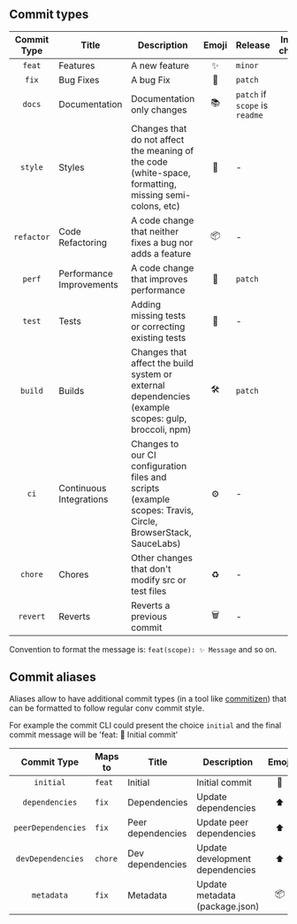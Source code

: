 ## Commit types

| Commit Type | Title                    | Description                                                                                                 | Emoji | Release                        | Include in changelog |
|:-----------:|--------------------------|-------------------------------------------------------------------------------------------------------------|:-----:|--------------------------------|:--------------------:|
|   `feat`    | Features                 | A new feature                                                                                               |   ✨   | `minor`                        |        `true`        |
|    `fix`    | Bug Fixes                | A bug Fix                                                                                                   |  🐛   | `patch`                        |        `true`        |
|   `docs`    | Documentation            | Documentation only changes                                                                                  |  📚   | `patch` if `scope` is `readme` |        `true`        |
|   `style`   | Styles                   | Changes that do not affect the meaning of the code (white-space, formatting, missing semi-colons, etc)      |  💎   | -                              |        `true`        |
| `refactor`  | Code Refactoring         | A code change that neither fixes a bug nor adds a feature                                                   |  📦   | -                              |        `true`        |
|   `perf`    | Performance Improvements | A code change that improves performance                                                                     |  🚀   | `patch`                        |        `true`        |
|   `test`    | Tests                    | Adding missing tests or correcting existing tests                                                           |  🚨   | -                              |        `true`        |
|   `build`   | Builds                   | Changes that affect the build system or external dependencies (example scopes: gulp, broccoli, npm)         |  🛠   | `patch`                        |        `true`        |
|    `ci`     | Continuous Integrations  | Changes to our CI configuration files and scripts (example scopes: Travis, Circle, BrowserStack, SauceLabs) |  ⚙️   | -                              |        `true`        |
|   `chore`   | Chores                   | Other changes that don't modify src or test files                                                           |  ♻️   | -                              |        `true`        |
|  `revert`   | Reverts                  | Reverts a previous commit                                                                                   |  🗑   | -                              |        `true`        |

Convention to format the message is: `feat(scope): ✨ Message` and so on.

## Commit aliases

Aliases allow to have additional commit types (in a tool like [commitizen](https://github.com/commitizen/cz-cli)) that can be formatted to follow regular conv commit style.

For example the commit CLI could present the choice `initial` and the final commit message will be 'feat: 🎉 Initial commit'

| Commit Type        | Maps to | Title             | Description                     | Emoji  |
|:------------------:| ------- | ----------------- | ------------------------------  |:------:|
| `initial`          | `feat`  | Initial           | Initial commit                  | 🎉     |
| `dependencies`     | `fix`   | Dependencies      | Update dependencies             | ⬆️     |
| `peerDependencies` | `fix`   | Peer dependencies | Update peer dependencies        | ⬆️     |
| `devDependencies`  | `chore` | Dev dependencies  | Update development dependencies | ⬆️     |
| `metadata`         | `fix`   | Metadata          | Update metadata (package.json)  | 📦     |
